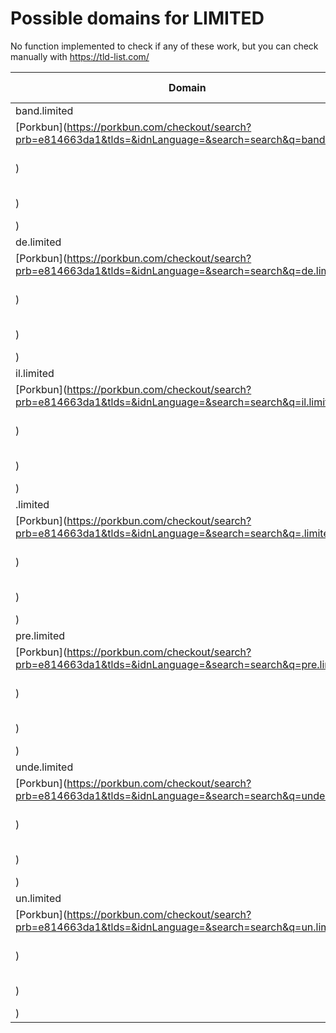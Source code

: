 # Possible domains for LIMITED

No function implemented to check if any of these work, but you can check manually with https://tld-list.com/

| Domain | Porkbun | NameCheap | Google Domains |
|---|---|---|---|
| band.limited | [Porkbun](https://porkbun.com/checkout/search?prb=e814663da1&tlds=&idnLanguage=&search=search&q=band.limited) | [Namecheap](https://www.namecheap.com/domains/registration/results/?domain=band.limited) | [Google](https://domains.google.com/registrar/search?searchTerm=band.limited) |
| de.limited | [Porkbun](https://porkbun.com/checkout/search?prb=e814663da1&tlds=&idnLanguage=&search=search&q=de.limited) | [Namecheap](https://www.namecheap.com/domains/registration/results/?domain=de.limited) | [Google](https://domains.google.com/registrar/search?searchTerm=de.limited) |
| il.limited | [Porkbun](https://porkbun.com/checkout/search?prb=e814663da1&tlds=&idnLanguage=&search=search&q=il.limited) | [Namecheap](https://www.namecheap.com/domains/registration/results/?domain=il.limited) | [Google](https://domains.google.com/registrar/search?searchTerm=il.limited) |
| .limited | [Porkbun](https://porkbun.com/checkout/search?prb=e814663da1&tlds=&idnLanguage=&search=search&q=.limited) | [Namecheap](https://www.namecheap.com/domains/registration/results/?domain=.limited) | [Google](https://domains.google.com/registrar/search?searchTerm=.limited) |
| pre.limited | [Porkbun](https://porkbun.com/checkout/search?prb=e814663da1&tlds=&idnLanguage=&search=search&q=pre.limited) | [Namecheap](https://www.namecheap.com/domains/registration/results/?domain=pre.limited) | [Google](https://domains.google.com/registrar/search?searchTerm=pre.limited) |
| unde.limited | [Porkbun](https://porkbun.com/checkout/search?prb=e814663da1&tlds=&idnLanguage=&search=search&q=unde.limited) | [Namecheap](https://www.namecheap.com/domains/registration/results/?domain=unde.limited) | [Google](https://domains.google.com/registrar/search?searchTerm=unde.limited) |
| un.limited | [Porkbun](https://porkbun.com/checkout/search?prb=e814663da1&tlds=&idnLanguage=&search=search&q=un.limited) | [Namecheap](https://www.namecheap.com/domains/registration/results/?domain=un.limited) | [Google](https://domains.google.com/registrar/search?searchTerm=un.limited) |
